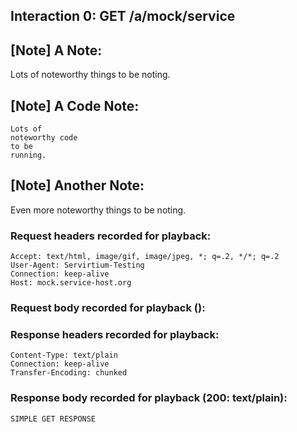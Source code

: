 ﻿## Interaction 0: GET /a/mock/service

## [Note] A Note:

Lots of
noteworthy things
to be
noting.

## [Note] A Code Note:

    Lots of
    noteworthy code
    to be
    running.

## [Note] Another Note:

Even more
noteworthy things
to be
noting.

### Request headers recorded for playback:

    Accept: text/html, image/gif, image/jpeg, *; q=.2, */*; q=.2
    User-Agent: Servirtium-Testing
    Connection: keep-alive
    Host: mock.service-host.org

### Request body recorded for playback ():

    

### Response headers recorded for playback:

    Content-Type: text/plain
    Connection: keep-alive
    Transfer-Encoding: chunked

### Response body recorded for playback (200: text/plain):

    SIMPLE GET RESPONSE

